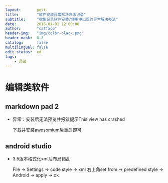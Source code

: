 ```yaml
---
layout:       post-
title:        "软件安装异常解决办法记录"
subtitle:     "收集记录软件安装/使用中出现的异常解决办法"
date:         2015-01-01 12:00:00
author:       "catface"
header-img:   "img/color-black.png"
header-mask:  0.3
catalog:      false
multilingual: false
edit status:  ed
tags:
    - 调试
---
```


# 编辑类软件

## markdown pad 2

- 异常：安装后无法预览并报错提示This view has crashed

    下载并安装[awesomium](http://markdownpad.com/download/awesomium_v1.6.6_sdk_win.exe)后重启即可
    
## android studio

- 3.5版本格式化xml后布局错乱

    File -> Settings -> code style -> xml 右上角set from -> predefined style -> Android -> apply -> ok